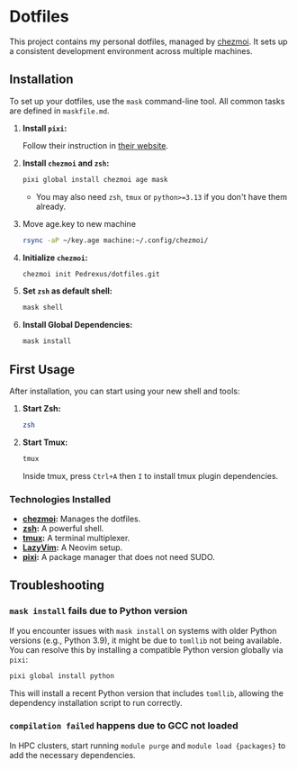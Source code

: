 # Dotfiles

This project contains my personal dotfiles, managed by [chezmoi](httpss://www.chezmoi.io/).
It sets up a consistent development environment across multiple machines.

## Installation

To set up your dotfiles, use the `mask` command-line tool.
All common tasks are defined in `maskfile.md`.

1. **Install `pixi`:**

   Follow their instruction in [their website](https://pixi.sh/latest/installation/).

2. **Install `chezmoi` and `zsh`:**

    ```bash
    pixi global install chezmoi age mask
    ```

    - You may also need `zsh`, `tmux` or `python>=3.13` if you don't have them already.

3. Move age.key to new machine

    ```bash
    rsync -aP ~/key.age machine:~/.config/chezmoi/
    ```

5. **Initialize `chezmoi`:**

    ```bash
    chezmoi init Pedrexus/dotfiles.git
    ```

3. **Set `zsh` as default shell:**

    ```bash
    mask shell
    ```

4. **Install Global Dependencies:**

    ```bash
    mask install
    ```

## First Usage

After installation, you can start using your new shell and tools:

1. **Start Zsh:**

    ```bash
    zsh
    ```

2. **Start Tmux:**

    ```bash
    tmux
    ```

    Inside tmux, press `Ctrl+A` then `I` to install tmux plugin dependencies.

### Technologies Installed

* **[chezmoi](httpss://www.chezmoi.io/):** Manages the dotfiles.
* **[zsh](httpss://www.zsh.org/):** A powerful shell.
* **[tmux](httpss://github.com/tmux/tmux/wiki):** A terminal multiplexer.
* **[LazyVim](httpss://www.lazyvim.org/):** A Neovim setup.
* **[pixi](httpss://pixi.sh/):** A package manager that does not need SUDO.

## Troubleshooting

### `mask install` fails due to Python version

If you encounter issues with `mask install` on systems with older Python versions (e.g., Python 3.9), it might be due to `tomllib` not being available. You can resolve this by installing a compatible Python version globally via `pixi`:

```bash
pixi global install python
```

This will install a recent Python version that includes `tomllib`, allowing the dependency installation script to run correctly.

### `compilation failed` happens due to GCC not loaded

In HPC clusters, start running `module purge` and `module load {packages}` to add the necessary dependencies.
